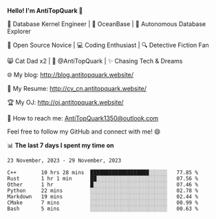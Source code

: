 
**Hello! I'm AntiTopQuark 👋**

🔧 Database Kernel Engineer | 🌊 OceanBase | 🤖 Autonomous Database Explorer

🌱 Open Source Novice | 💻 Coding Enthusiast | 🔍 Detective Fiction Fan

😸 Cat Dad x2 | 🎉 @AntiTopQuark | ✨ Chasing Tech & Dreams

🌐 My blog: http://blog.antitopquark.website/

📄 My Resume: http://cv_cn.antitopquark.website/

🏆 My OJ: http://oj.antitopquark.website/

📧 How to reach me: AntiTopQuark1350@outlook.com

Feel free to follow my GitHub and connect with me! 😄

📊 **The last 7 days I spent my time on** 

<!--START_SECTION:waka-->
```text
23 November, 2023 - 29 November, 2023

C++        10 hrs 28 mins  ███████████████████░░░░░░   77.85 % 
Rust       1 hr 1 min      ██░░░░░░░░░░░░░░░░░░░░░░░   07.56 % 
Other      1 hr            █░░░░░░░░░░░░░░░░░░░░░░░░   07.46 % 
Python     22 mins         ░░░░░░░░░░░░░░░░░░░░░░░░░   02.78 % 
Markdown   19 mins         ░░░░░░░░░░░░░░░░░░░░░░░░░   02.44 % 
CMake      7 mins          ░░░░░░░░░░░░░░░░░░░░░░░░░   00.99 % 
Bash       5 mins          ░░░░░░░░░░░░░░░░░░░░░░░░░   00.63 %
```
<!--END_SECTION:waka-->


